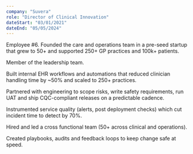 ```yaml
---
company: "Suvera"
role: "Director of Clinical Innovation"
dateStart: "03/01/2021"
dateEnd: "05/05/2024"
---
```


Employee #6. Founded the care and operations team in a pre-seed startup that grew to 50+ and supported 250+ GP practices and 100k+ patients.

Member of the leadership team.

Built internal EHR workflows and automations that reduced clinician handling time by ~50% and scaled to 250+ practices.

Partnered with engineering to scope risks, write safety requirements, run UAT and ship CQC-compliant releases on a predictable cadence.

Instrumented service quality (alerts, post deployment checks) which cut incident time to detect by 70%.

Hired and led a cross functional team (50+ across clinical and operations).

Created playbooks, audits and feedback loops to keep change safe at speed.
